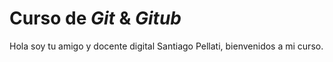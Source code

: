 # Curso de _Git_ & _Gitub_

Hola soy tu amigo y docente digital Santiago Pellati, bienvenidos a mi curso.

